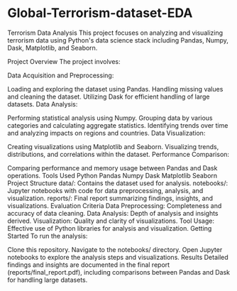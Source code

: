 # Global-Terrorism-dataset-EDA
Terrorism Data Analysis
This project focuses on analyzing and visualizing terrorism data using Python's data science stack including Pandas, Numpy, Dask, Matplotlib, and Seaborn.

Project Overview
The project involves:

Data Acquisition and Preprocessing:

Loading and exploring the dataset using Pandas.
Handling missing values and cleaning the dataset.
Utilizing Dask for efficient handling of large datasets.
Data Analysis:

Performing statistical analysis using Numpy.
Grouping data by various categories and calculating aggregate statistics.
Identifying trends over time and analyzing impacts on regions and countries.
Data Visualization:

Creating visualizations using Matplotlib and Seaborn.
Visualizing trends, distributions, and correlations within the dataset.
Performance Comparison:

Comparing performance and memory usage between Pandas and Dask operations.
Tools Used
Python
Pandas
Numpy
Dask
Matplotlib
Seaborn
Project Structure
data/: Contains the dataset used for analysis.
notebooks/: Jupyter notebooks with code for data preprocessing, analysis, and visualization.
reports/: Final report summarizing findings, insights, and visualizations.
Evaluation Criteria
Data Preprocessing: Completeness and accuracy of data cleaning.
Data Analysis: Depth of analysis and insights derived.
Visualization: Quality and clarity of visualizations.
Tool Usage: Effective use of Python libraries for analysis and visualization.
Getting Started
To run the analysis:

Clone this repository.
Navigate to the notebooks/ directory.
Open Jupyter notebooks to explore the analysis steps and visualizations.
Results
Detailed findings and insights are documented in the final report (reports/final_report.pdf), including comparisons between Pandas and Dask for handling large datasets.
